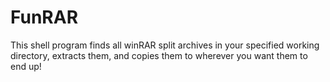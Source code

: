 # FunRAR
This shell program finds all winRAR split archives in your specified working directory, extracts them, and copies them to wherever you want them to end up!
